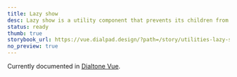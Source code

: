 ```yaml
---
title: Lazy show
desc: Lazy show is a utility component that prevents its children from being rendered until the first time it is shown.
status: ready
thumb: true
storybook_url: https://vue.dialpad.design/?path=/story/utilities-lazy-show--default
no_preview: true
---
```


<aside class="d-notice d-notice--info d-mt24 d-wmx100p" role="status" aria-hidden="false">
  <div class="d-notice__icon">
    <dt-icon name="info"></dt-icon>
  </div>
  <div class="d-notice__content d-stack4">
    <p class="d-notice__message">

Currently documented in [Dialtone Vue](https://vue.dialpad.design/?path=/docs/utilities-lazy-show--default).
    </p>
  </div>
</aside>
